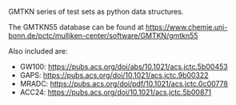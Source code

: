 GMTKN series of test sets as python data structures.

The GMTKN55 database can be found at https://www.chemie.uni-bonn.de/pctc/mulliken-center/software/GMTKN/gmtkn55

Also included are:
* GW100: https://pubs.acs.org/doi/abs/10.1021/acs.jctc.5b00453
* GAPS: https://pubs.acs.org/doi/10.1021/acs.jctc.9b00322
* MRADC: https://pubs.acs.org/doi/pdf/10.1021/acs.jctc.0c00778
* ACC24: https://pubs.acs.org/doi/10.1021/acs.jctc.5b00871
